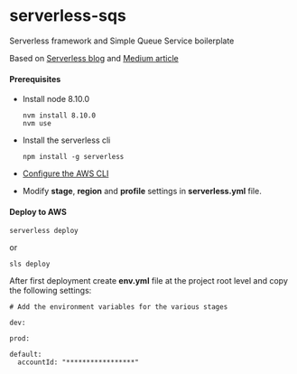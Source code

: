 # serverless-sqs
Serverless framework and Simple Queue Service boilerplate 

Based on [Serverless blog](https://serverless.com/blog/aws-lambda-sqs-serverless-integration/) and [Medium article](https://medium.com/@brunowatt/implementing-sqs-in-serverless-the-right-way-a416f73e94da)
#### Prerequisites

* Install node 8.10.0

  ```
  nvm install 8.10.0
  nvm use
  ```

* Install the serverless cli

  `npm install -g serverless`

* [Configure the AWS CLI](https://serverless-stack.com/chapters/configure-the-aws-cli.html)

* Modify **stage**, **region** and **profile** settings in **serverless.yml** file. 

#### Deploy to AWS

    serverless deploy

or 

    sls deploy

After first deployment create **env.yml** file at the project root level and copy the following settings:

```
# Add the environment variables for the various stages

dev: 

prod:

default:
  accountId: "*****************"
```



